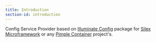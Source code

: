 ```yaml
---
title: Introduction
section-id: introduction
---
```


Config Service Provider based on [Illuminate Config](https://github.com/illuminate/config) package for [Silex Microframework](http://silex.sensiolabs.org/) or any [Pimple Container](http://pimple.sensiolabs.org/) project's.